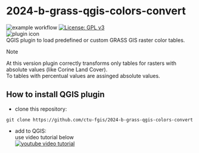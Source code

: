 # 2024-b-grass-qgis-colors-convert
![example workflow](https://github.com/github/docs/actions/workflows/main.yml/badge.svg)
[![License: GPL v3](https://img.shields.io/badge/License-GPLv3-blue.svg)]([https://www.gnu.org/licenses/gpl-3.0)
<br>
![plugin icon](https://github.com/jehlijos/GRASS-GIS-Q-GIS-color-table-conversion-BACKUP/blob/main/icon.png?raw=true)
<br>
QGIS plugin to load predefined or custom GRASS GIS raster color tables.
> [!NOTE]  
> At this version plugin correctly transforms only tables for rasters with absolute values (like Corine Land Cover). <br> To tables with percentual values are assinged absolute values.
## How to install QGIS plugin
- clone this repository:
```
git clone https://github.com/ctu-fgis/2024-b-grass-qgis-colors-convert
```
- add to QGIS: <br>
use video tutorial below <br>
  [![youtube video tutorial](https://i.ytimg.com/vi/AUQouvFyt34/hqdefault.jpg?sqp=-oaymwE2CNACELwBSFXyq4qpAygIARUAAIhCGAFwAcABBvABAfgB_gmAAtAFigIMCAAQARhsIGwobDAP&rs=AOn4CLBc6EpmZSbGvff1br8hww-28XBWmg)](https://www.youtube.com/watch?v=AUQouvFyt34)

